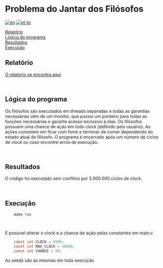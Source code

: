 # **Problema do Jantar dos Filósofos**

[![en](https://img.shields.io/badge/lang-en-red.svg)](README.md)
[![pt-br](https://img.shields.io/badge/lang-pt--br-green.svg)](README.br.md)


[Relatório](#relatório)<br/>
[Lógica do programa](#lógica-do-programa)<br/>
[Resultados](#resultados)<br/>
[Execução](#execução)<br/>


## Relatório
[O relatório se encontra aqui](./doc/Relatório%20Filósofos%2011796847.pdf)

<br/>

## Lógica do programa
Os filósofos são executados em threads separadas e todas as garantias necessárias vêm de um monitor, que possui um ponteiro para todas as funções necessárias e garante acesso exclusivo à elas.
Os filósofos possuem uma chance de ação em todo clock (definido pelo usuário). As ações consistem em ficar com fome e terminar de comer dependendo do estado atual do filósofo.
O programa é encerrado após um número de ciclos de clock ou caso encontre erros de execução.

<br/>

## Resultados
O código foi executado sem conflitos por 5.000.000 ciclos de clock.

<br/>

## Execução

```
    make run
```

<br/>

É possível alterar o clock e a chance de ação pelas constantes em main.c

```c
    const int CLOCK = 5000;
    const int MAX_CLOCK = 50000;
    const int CHANCE = 50;
```

As seeds são as mesmas em toda execução